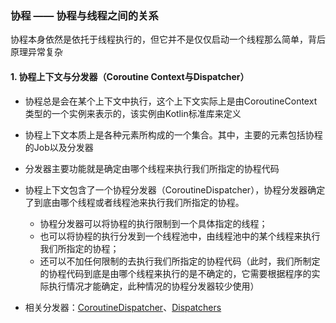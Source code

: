 ### 协程 —— 协程与线程之间的关系

协程本身依然是依托于线程执行的，但它并不是仅仅启动一个线程那么简单，背后原理异常复杂

#### 1. 协程上下文与分发器（Coroutine Context与Dispatcher）

- 协程总是会在某个上下文中执行，这个上下文实际上是由CoroutineContext类型的一个实例来表示的，该实例由Kotlin标准库来定义

- 协程上下文本质上是各种元素所构成的一个集合。其中，主要的元素包括协程的Job以及分发器

- 分发器主要功能就是确定由哪个线程来执行我们所指定的协程代码

- 协程上下文包含了一个协程分发器（CoroutineDispatcher），协程分发器确定了到底由哪个线程或者线程池来执行我们所指定的协程。
    - 协程分发器可以将协程的执行限制到一个具体指定的线程；
    - 也可以将协程的执行分发到一个线程池中，由线程池中的某个线程来执行我们所指定的协程；
    - 还可以不加任何限制的去执行我们所指定的协程代码（此时，我们所制定的协程代码到底是由哪个线程来执行的是不确定的，它需要根据程序的实际执行情况才能确定，此种情况的协程分发器较少使用）

- 相关分发器：[CoroutineDispatcher](https://kotlin.github.io/kotlinx.coroutines/kotlinx-coroutines-core/kotlinx.coroutines/-coroutine-dispatcher/index.html)、[Dispatchers](https://kotlin.github.io/kotlinx.coroutines/kotlinx-coroutines-core/kotlinx.coroutines/-dispatchers/index.html)














